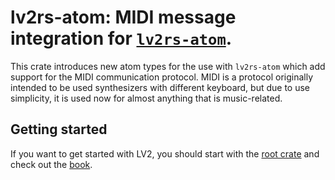 # lv2rs-atom: MIDI message integration for [`lv2rs-atom`](https://docs.rs/lv2rs-atom/).

This crate introduces new atom types for the use with `lv2rs-atom` which add support for the MIDI communication protocol. MIDI is a protocol originally intended to be used synthesizers with different keyboard, but due to use simplicity, it is used now for almost anything that is music-related.

## Getting started

If you want to get started with LV2, you should start with the [root crate](https://crates.io/crates/lv2rs) and check out the
[book](https://janonard.github.io/lv2rs-book/).